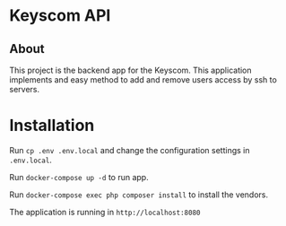 # Keyscom API

## About

This project is the backend app for the Keyscom. This application implements and easy method to add and remove users access by ssh to servers.

# Installation

Run `cp .env .env.local` and change the configuration settings in `.env.local`.

Run `docker-compose up -d` to run app.

Run `docker-compose exec php composer install` to install the vendors.

The application is running in `http://localhost:8080`
